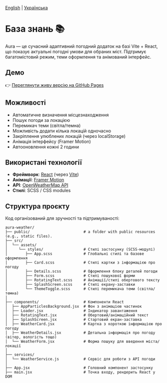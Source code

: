 [English](./README.md) | [Українська](./README.uk.md)

# База знань 📚

Aura — це сучасний адаптивний погодний додаток на базі Vite + React, що показує актуальні погодні умови для обраних міст. Підтримує багатомістовий режим, теми оформлення та анімований інтерфейс.

## Демо

👉 [Переглянути живу версію на GitHub Pages](https://niarosss.github.io/knowledge-base/)

## Можливості

- Автоматичне визначення місцезнаходження
- Пошук погоди за локацією
- Перемикач теми (світла/темна)
- Можливість додати кілька локацій одночасно
- Закріплення улюблених локацій (через localStorage)
- Анімація інтерфейсу (Framer Motion)
- Автооновлення кожні 2 години

## Використані технології

- **Фреймворк**: [React](https://reactjs.org/) (через [Vite](https://vitejs.dev/))
- **Анімації**: [Framer Motion](https://www.framer.com/motion/)
- **API**: [OpenWeatherMap API](https://openweathermap.org/api)
- **Стилі**: SCSS / CSS modules

## Структура проєкту

Код організований для зручності та підтримуваності:

```
aura-weather/
├── public/                        # a folder with public resources (e.g., static files).
├── src/
│  └── assets/
│     └── styles/                  # Стилі застосунку (SCSS-модулі)
│        ├── App.scss              # Глобальні стилі та базове оформлення
│        ├── Card.scss             # Стилі картки з інформацією про погоду
│        ├── Details.scss          # Оформлення блоку деталей погоди
│        ├── Form.scss             # Стилі пошукової форми
│        ├── RotatingText.scss     # Анімації/стилі обертового тексту
│        ├── SplashScreen.scss     # Стилі екрану-заставки
│        └── ThemeToggle.scss      # Стилі перемикача теми (світла/темна)
│
├── components/                    # Компоненти React
│  ├── AppParticlesBackground.jsx  # Фон з анімацією частинок
│  ├── Loader.jsx                  # Індикатор завантаження
│  ├── RotatingText.jsx            # Обертовий/анімаційний текст
│  ├── SplashScreen.jsx            # Стартовий екран-заставка
│  ├── WeatherCard.jsx             # Картка з короткою інформацією про погоду
│  ├── WeatherDetails.jsx          # Детальна інформація про погоду (вітер, вологість тощо)
│  └── WeatherForm.jsx             # Форма пошуку для введення міста/локації
│
├── services/
│  └── WeatherService.js           # Сервіс для роботи з API погоди
│
├── App.jsx                        # Головний компонент застосунку
├── main.jsx                       # Точка входу, рендерить React у DOM
```
